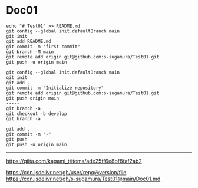 # Doc01

```
echo "# Test01" >> README.md
git config --global init.defaultBranch main
git init
git add README.md
git commit -m "first commit"
git branch -M main
git remote add origin git@github.com:s-sugamura/Test01.git
git push -u origin main
```


```
git config --global init.defaultBranch main
git init
git add .
git commit -m "Initialize repository"
git remote add origin git@github.com:s-sugamura/Test01.git
git push origin main
-----
git branch -a
git checkout -b develop
git branch -a
```

```
git add .
git commit -m "-"
git push
git push -u origin main
```

----------
https://qiita.com/kagami_t/items/ade25ff6e8bf8faf2ab2


https://cdn.jsdelivr.net/gh/user/repo@version/file
https://cdn.jsdelivr.net/gh/s-sugamura/Test01@main/Doc01.md

